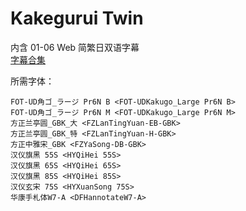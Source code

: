 # Kakegurui Twin

内含 01-06 Web 简繁日双语字幕  
[字幕合集](https://github.com/Nekomoekissaten-SUB/Nekomoekissaten-MIR-Subs/releases/download/subtitle_pkg/Kakegurui_Twin_Web_JPCH.7z)

所需字体：
```
FOT-UD角ゴ_ラージ Pr6N B <FOT-UDKakugo_Large Pr6N B>
FOT-UD角ゴ_ラージ Pr6N M <FOT-UDKakugo_Large Pr6N M>
方正兰亭圆_GBK_大 <FZLanTingYuan-EB-GBK>
方正兰亭圆_GBK_特 <FZLanTingYuan-H-GBK>
方正中雅宋_GBK <FZYaSong-DB-GBK>
汉仪旗黑 55S <HYQiHei 55S>
汉仪旗黑 65S <HYQiHei 65S>
汉仪旗黑 85S <HYQiHei 85S>
汉仪玄宋 75S <HYXuanSong 75S>
华康手札体W7-A <DFHannotateW7-A>
```